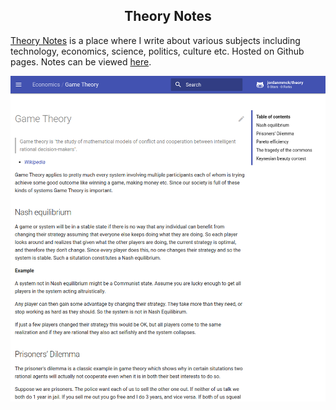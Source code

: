 <center> <h2>Theory Notes</h2> </center>

[Theory Notes](https://github.com/jordanmmck/theory) is a place where I write about various subjects including technology, economics, science, politics, culture etc. Hosted on Github pages. Notes can be viewed [here](http://www.jordanmmck.com/theory/).

<img src="/public/images/theory_screen.png" alt="theory_notes"/>
